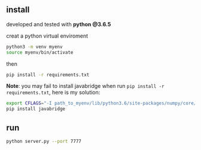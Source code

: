 ## install
developed and tested with **python @3.6.5**

creat a python virtual enviroment
```bash
python3 -m venv myenv  
source myenv/bin/activate
```

then
```bash
pip install -r requirements.txt
```

**Note**: you may fail to install javabridge when run `pip install -r requirements.txt`, here is my solution:  
```bash
export CFLAGS="-I path_to_myenv/lib/python3.6/site-packages/numpy/core/include  $CFLAGS"  
pip install javabridge
```

## run
```bash
python server.py --port 7777
```

